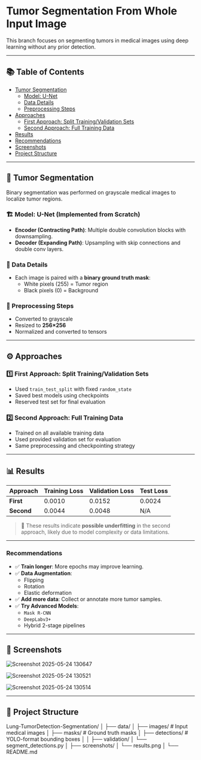 # Tumor Segmentation From Whole Input Image

This branch focuses on segmenting tumors in medical images using deep learning without any prior detection.

---

## 📚 Table of Contents

- [Tumor Segmentation](#tumor-segmentation)
  - [Model: U-Net](#model-u-net-implemented-from-scratch)
  - [Data Details](#data-details)
  - [Preprocessing Steps](#preprocessing-steps)
- [Approaches](#approaches)
  - [First Approach: Split Training/Validation Sets](#1️⃣-first-approach-split-trainingvalidation-sets)
  - [Second Approach: Full Training Data](#2️⃣-second-approach-full-training-data)
- [Results](#results)
- [Recommendations](#recommendations)
- [Screenshots](#📸-screenshots)
- [Project Structure](#📁-project-structure)

---

## 🧠 Tumor Segmentation

Binary segmentation was performed on grayscale medical images to localize tumor regions.

### 🏗️ Model: U-Net (Implemented from Scratch)

- **Encoder (Contracting Path)**: Multiple double convolution blocks with downsampling.
- **Decoder (Expanding Path)**: Upsampling with skip connections and double conv layers.

### 📑 Data Details

- Each image is paired with a **binary ground truth mask**:
  - White pixels (255) = Tumor region
  - Black pixels (0) = Background

### 🔄 Preprocessing Steps

- Converted to grayscale
- Resized to **256×256**
- Normalized and converted to tensors

---

## ⚙️ Approaches

### 1️⃣ First Approach: Split Training/Validation Sets

- Used `train_test_split` with fixed `random_state`
- Saved best models using checkpoints
- Reserved test set for final evaluation

### 2️⃣ Second Approach: Full Training Data

- Trained on all available training data
- Used provided validation set for evaluation
- Same preprocessing and checkpointing strategy

---

## 📊 Results

| Approach        | Training Loss | Validation Loss | Test Loss |
|----------------|----------------|------------------|------------|
| **First**       | 0.0010         | 0.0152           | 0.0024     |
| **Second**      | 0.0044         | 0.0048           | N/A        |

> 🔎 These results indicate **possible underfitting** in the second approach, likely due to model complexity or data limitations.

---


### Recommendations

- ✅ **Train longer**: More epochs may improve learning.
- ✅ **Data Augmentation**:
  - Flipping
  - Rotation
  - Elastic deformation
- ✅ **Add more data**: Collect or annotate more tumor samples.
- ✅ **Try Advanced Models**:
  - `Mask R-CNN`
  - `DeepLabv3+`
  - Hybrid 2-stage pipelines

---

## 📸 Screenshots

![Screenshot 2025-05-24 130647](https://github.com/user-attachments/assets/a8561fdb-0e18-40ad-9482-463e30d70351)

![Screenshot 2025-05-24 130521](https://github.com/user-attachments/assets/02b3072b-e83b-4bfb-a68d-a49bdd23b35d)

![Screenshot 2025-05-24 130514](https://github.com/user-attachments/assets/e3628ac4-6ade-46ab-84ea-bb3e33517ed6)


---

## 📁 Project Structure

Lung-TumorDetection-Segmentation/
│
├── data/
│ ├── images/ # Input medical images
│ ├── masks/ # Ground truth masks
│ ├── detections/ # YOLO-format bounding boxes
│
│
├── validation/
│ └── segment_detections.py
│
├── screenshots/
│ └── results.png
│
└── README.md
